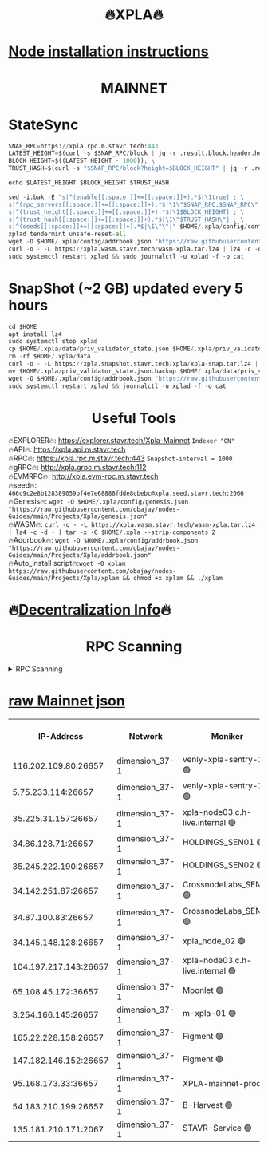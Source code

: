 <h1 align="center"> 🔥XPLA🔥</h1>

[Node installation instructions](https://github.com/obajay/nodes-Guides/tree/main/Projects/Xpla)
=
<h1 align="center"> MAINNET</h1>

# StateSync
```python
SNAP_RPC=https://xpla.rpc.m.stavr.tech:443
LATEST_HEIGHT=$(curl -s $SNAP_RPC/block | jq -r .result.block.header.height); \
BLOCK_HEIGHT=$((LATEST_HEIGHT - 1000)); \
TRUST_HASH=$(curl -s "$SNAP_RPC/block?height=$BLOCK_HEIGHT" | jq -r .result.block_id.hash)

echo $LATEST_HEIGHT $BLOCK_HEIGHT $TRUST_HASH

sed -i.bak -E "s|^(enable[[:space:]]+=[[:space:]]+).*$|\1true| ; \
s|^(rpc_servers[[:space:]]+=[[:space:]]+).*$|\1\"$SNAP_RPC,$SNAP_RPC\"| ; \
s|^(trust_height[[:space:]]+=[[:space:]]+).*$|\1$BLOCK_HEIGHT| ; \
s|^(trust_hash[[:space:]]+=[[:space:]]+).*$|\1\"$TRUST_HASH\"| ; \
s|^(seeds[[:space:]]+=[[:space:]]+).*$|\1\"\"|" $HOME/.xpla/config/config.toml
xplad tendermint unsafe-reset-all
wget -O $HOME/.xpla/config/addrbook.json "https://raw.githubusercontent.com/obajay/nodes-Guides/main/Projects/Xpla/addrbook.json"
curl -o - -L https://xpla.wasm.stavr.tech/wasm-xpla.tar.lz4 | lz4 -c -d - | tar -x -C $HOME/.xpla --strip-components 2
sudo systemctl restart xplad && sudo journalctl -u xplad -f -o cat
```
# SnapShot (~2 GB) updated every 5 hours
```python
cd $HOME
apt install lz4
sudo systemctl stop xplad
cp $HOME/.xpla/data/priv_validator_state.json $HOME/.xpla/priv_validator_state.json.backup
rm -rf $HOME/.xpla/data
curl -o - -L https://xpla.snapshot.stavr.tech/xpla/xpla-snap.tar.lz4 | lz4 -c -d - | tar -x -C $HOME/.xpla --strip-components 2
mv $HOME/.xpla/priv_validator_state.json.backup $HOME/.xpla/data/priv_validator_state.json
wget -O $HOME/.xpla/config/addrbook.json "https://raw.githubusercontent.com/obajay/nodes-Guides/main/Projects/Xpla/addrbook.json"
sudo systemctl restart xplad && journalctl -u xplad -f -o cat
```

 <h1 align="center"> Useful Tools</h1>

🔥EXPLORER🔥:     https://explorer.stavr.tech/Xpla-Mainnet        `Indexer "ON"` \
🔥API🔥:          https://xpla.api.m.stavr.tech \
🔥RPC🔥:          https://xpla.rpc.m.stavr.tech:443              `Snapshot-interval = 1000` \
🔥gRPC🔥:         http://xpla.grpc.m.stavr.tech:112 \
🔥EVMRPC🔥:       http://xpla.evm-rpc.m.stavr.tech \
🔥seed🔥:      `466c9c2e8b128389059bf4e7e68888fdde8cbebc@xpla.seed.stavr.tech:2066` \
🔥Genesis🔥:   `wget -O $HOME/.xpla/config/genesis.json "https://raw.githubusercontent.com/obajay/nodes-Guides/main/Projects/Xpla/genesis.json"` \
🔥WASM🔥:      `curl -o - -L https://xpla.wasm.stavr.tech/wasm-xpla.tar.lz4 | lz4 -c -d - | tar -x -C $HOME/.xpla --strip-components 2` \
🔥Addrbook🔥:  `wget -O $HOME/.xpla/config/addrbook.json "https://raw.githubusercontent.com/obajay/nodes-Guides/main/Projects/Xpla/addrbook.json"` \
🔥Auto_install script🔥:`wget -O xplam https://raw.githubusercontent.com/obajay/nodes-Guides/main/Projects/Xpla/xplam && chmod +x xplam && ./xplam`

🔥[Decentralization Info](https://github.com/obajay/StateSync-snapshots/tree/main/Projects/Xpla/Decentralization)🔥
=
<h1 align="center"> RPC Scanning</h1>

<details>
<summary>RPC Scanning</summary>

<h2 align="center"> We scan nodes in real time every 4 hours. And we provide the final result of RPC endpoints.
We cannot influence the operation of these nodes in any way. </h2>


```python
If Voting Power is higher than 0 --> then the Node is a validator of the network and may be subject to attack and be a potential threat to the chain.
```
```python
We marked such validators with a red symbol
```

</details>

[raw Mainnet json](https://rpc-check.xplam.stavr.tech/xplam/rpc-xplam-result.json)
=


<table><tr><th>IP-Address</th><th>Network</th><th>Moniker</th><th>Latest Block Height</th><th>Earliest Block Height</th><th>Catching Up</th><th>Tx Index</th><th>Voting Power</th><th>Scan Time</th></tr><tr><td>116.202.109.80:26657</td><td>dimension_37-1</td><td>venly-xpla-sentry-1 🟢</td><td>7551883</td><td>0</td><td>False</td><td>on</td><td>0</td><td>2024-02-03T12:40:10.608343994UTC</td></tr><tr><td>5.75.233.114:26657</td><td>dimension_37-1</td><td>venly-xpla-sentry-2 🟢</td><td>7551889</td><td>0</td><td>False</td><td>on</td><td>0</td><td>2024-02-03T12:40:48.386104467UTC</td></tr><tr><td>35.225.31.157:26657</td><td>dimension_37-1</td><td>xpla-node03.c.h-live.internal 🟢</td><td>7551888</td><td>1</td><td>False</td><td>on</td><td>0</td><td>2024-02-03T12:40:42.663869586UTC</td></tr><tr><td>34.86.128.71:26657</td><td>dimension_37-1</td><td>HOLDINGS_SEN01 🟢</td><td>7551888</td><td>1</td><td>False</td><td>on</td><td>0</td><td>2024-02-03T12:40:43.255460433UTC</td></tr><tr><td>35.245.222.190:26657</td><td>dimension_37-1</td><td>HOLDINGS_SEN02 🟢</td><td>7551889</td><td>1</td><td>False</td><td>on</td><td>0</td><td>2024-02-03T12:40:48.088505794UTC</td></tr><tr><td>34.142.251.87:26657</td><td>dimension_37-1</td><td>CrossnodeLabs_SEN02 🟢</td><td>7551894</td><td>1</td><td>False</td><td>on</td><td>0</td><td>2024-02-03T12:41:16.912810376UTC</td></tr><tr><td>34.87.100.83:26657</td><td>dimension_37-1</td><td>CrossnodeLabs_SEN01 🟢</td><td>7551896</td><td>1</td><td>False</td><td>on</td><td>0</td><td>2024-02-03T12:41:30.774146300UTC</td></tr><tr><td>34.145.148.128:26657</td><td>dimension_37-1</td><td>xpla_node_02 🟢</td><td>7551897</td><td>1</td><td>False</td><td>on</td><td>0</td><td>2024-02-03T12:41:33.501531053UTC</td></tr><tr><td>104.197.217.143:26657</td><td>dimension_37-1</td><td>xpla-node03.c.h-live.internal 🟢</td><td>7551898</td><td>1</td><td>False</td><td>on</td><td>0</td><td>2024-02-03T12:41:40.883725854UTC</td></tr><tr><td>65.108.45.172:36657</td><td>dimension_37-1</td><td>Moonlet 🟢</td><td>7551899</td><td>1</td><td>False</td><td>on</td><td>0</td><td>2024-02-03T12:41:48.517960427UTC</td></tr><tr><td>3.254.166.145:26657</td><td>dimension_37-1</td><td>m-xpla-01 🟢</td><td>7551888</td><td>4878569</td><td>False</td><td>on</td><td>0</td><td>2024-02-03T12:40:39.885179534UTC</td></tr><tr><td>165.22.228.158:26657</td><td>dimension_37-1</td><td>Figment 🟢</td><td>7551895</td><td>5942092</td><td>False</td><td>on</td><td>0</td><td>2024-02-03T12:41:23.743174489UTC</td></tr><tr><td>147.182.146.152:26657</td><td>dimension_37-1</td><td>Figment 🟢</td><td>7551899</td><td>5942092</td><td>False</td><td>on</td><td>0</td><td>2024-02-03T12:41:48.111299614UTC</td></tr><tr><td>95.168.173.33:36657</td><td>dimension_37-1</td><td>XPLA-mainnet-prod 🔴</td><td>7551899</td><td>7301899</td><td>False</td><td>on</td><td>1175</td><td>2024-02-03T12:41:45.313770486UTC</td></tr><tr><td>54.183.210.199:26657</td><td>dimension_37-1</td><td>B-Harvest 🟢</td><td>7551893</td><td>7546442</td><td>False</td><td>off</td><td>0</td><td>2024-02-03T12:41:07.707570305UTC</td></tr><tr><td>135.181.210.171:2067</td><td>dimension_37-1</td><td>STAVR-Service 🟢</td><td>7551897</td><td>7550001</td><td>False</td><td>on</td><td>0</td><td>2024-02-03T12:41:35.993833939UTC</td></tr></table>